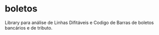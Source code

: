 # boletos
Library para análise de Linhas Difitáveis e Codigo de Barras de boletos bancários e de tributo.
